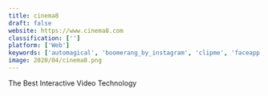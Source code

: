 ```yaml
---
title: cinema8
draft: false 
website: https://www.cinema8.com
classification: ['']
platform: ['Web']
keywords: ['automagical', 'boomerang_by_instagram', 'clipme', 'faceapp', 'fastcap', 'frames', 'gifmaker_for_mac', 'giphy_sticker_embed', 'keyshot', 'lensa', 'motionden', 'rocketium_button', 'rocketium_workspace', 'showbox', 'smart_mob', 'visionn', 'wepop', 'yaycam']
image: 2020/04/cinema8.png
---
```

The Best Interactive Video Technology